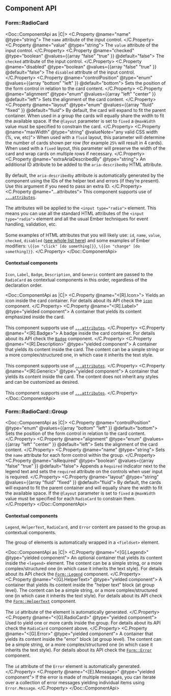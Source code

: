 ## Component API 

### Form::RadioCard

<Doc::ComponentApi as |C|>
  <C.Property @name="name" @type="string">
    The `name` attribute of the input control.
  </C.Property>
  <C.Property @name="value" @type="string">
    The `value` attribute of the input control.
  </C.Property>
  <C.Property @name="checked" @type="boolean" @values={{array "false" "true" }} @default="false">
    The `checked` attribute of the input control.
  </C.Property>
  <C.Property @name="disabled" @type="boolean" @values={{array "false" "true" }} @default="false">
    The `disabled` attribute of the input control.
  </C.Property>
  <C.Property @name="controlPosition" @type="enum" @values={{array "bottom" "left" }} @default="bottom">
    Sets the position of the form control in relation to the card content.
  </C.Property>
  <C.Property @name="alignment" @type="enum" @values={{array "left" "center" }} @default="left">
    Sets the alignment of the card content.
  </C.Property>
  <C.Property @name="layout" @type="enum" @values={{array "fluid" "fixed" }} @default="fluid">
    By default, the card will expand to fit the parent container. When used in a group the cards will equally share the width to fit the available space. If the `@layout` parameter is set to `fixed` a `@maxWidth` value must be specified to constrain the card.
  </C.Property>
  <C.Property @name="maxWidth" @type="string" @valueNote="any valid CSS width (%, vw, etc)">
    When used with a `fluid` layout, this parameter will determine the number of cards shown per row (for example `25%` will result in 4 cards). When used with a `fixed` layout, this parameter will preserve the width of the card and wrap cards on multiple rows if necessary.
  </C.Property>
  <C.Property @name="extraAriaDescribedBy" @type="string">
    An additional ID attribute to be added to the `aria-describedby` HTML attribute.
    <br/><br/>
    By default, the `aria-describedby` attribute is automatically generated by the component using the IDs of the helper text and errors (if they’re present). Use this argument if you need to pass an extra ID.
  </C.Property>
  <C.Property @name="...attributes">
    This component supports use of [`...attributes`](https://guides.emberjs.com/release/in-depth-topics/patterns-for-components/#toc_attribute-ordering).
    <br/><br/>
    The attributes will be applied to the `<input type="radio">` element. This means you can use all the standard HTML attributes of the `<input type="radio">` element and all the usual Ember techniques for event handling, validation, etc.
    <br/><br/>
    Some examples of HTML attributes that you will likely use: `id`, `name`, `value`, `checked`, `disabled` ([see whole list here](https://developer.mozilla.org/en-US/docs/Web/HTML/Element/input#attributes)) and some examples of Ember modifiers: `\{{on "click" [do something]}}`, `\{{on "change" [do something]}}`.
  </C.Property>
</Doc::ComponentApi>

#### Contextual components

`Icon`, `Label`, `Badge`, `Description`, and `Generic` content are passed to the `RadioCard` as contextual components in this order, regardless of the declaration order.

<Doc::ComponentApi as |C|>
  <C.Property @name="<[R].Icon>">
    Yields an icon inside the card container. For details about its API check the [`icon`](/foundations/icons/usage-guidelines?tab=code) component.
  </C.Property>
  <C.Property @name="<[R].Label>" @type="yielded component">
    A container that yields its content emphasized inside the card.
    <br/><br/>
    This component supports use of [`...attributes`](https://guides.emberjs.com/release/in-depth-topics/patterns-for-components/#toc_attribute-ordering).
  </C.Property>
  <C.Property @name="<[R].Badge>">
    A badge inside the card container. For details about its API check the [`Badge`](/components/badge/) component.
  </C.Property>
  <C.Property @name="<[R].Description>" @type="yielded component">
    A container that yields its content inside the card. The content can be a simple string or a more complex/structured one, in which case it inherits the text style.
    <br/><br/>
    This component supports use of [`...attributes`](https://guides.emberjs.com/release/in-depth-topics/patterns-for-components/#toc_attribute-ordering).
  </C.Property>
  <C.Property @name="<[R].Generic>" @type="yielded component">
    A container that yields its content inside the card. The content does not inherit any styles and can be customized as desired.
    <br/><br/>
    This component supports use of [`...attributes`](https://guides.emberjs.com/release/in-depth-topics/patterns-for-components/#toc_attribute-ordering).
  </C.Property>
</Doc::ComponentApi>

### Form::RadioCard::Group

<Doc::ComponentApi as |C|>
  <C.Property @name="controlPosition" @type="enum" @values={{array "bottom" "left" }} @default="bottom">
    Sets the position of the form control in relation to the card content.
  </C.Property>
  <C.Property @name="alignment" @type="enum" @values={{array "left" "center" }} @default="left">
    Sets the alignment of the card content.
  </C.Property>
  <C.Property @name="name" @type="string">
    Sets the `name` attribute for each form control within the group.
  </C.Property>
  <C.Property @name="isRequired" @type="boolean" @values={{array "false" "true" }} @default="false">
    Appends a `Required` indicator next to the legend text and sets the `required` attribute on the controls when user input is required.
  </C.Property>
  <C.Property @name="layout" @type="string" @values={{array "fluid" "fixed" }} @default="fluid">
    By default, the cards will expand to fit the parent container and will equally share the width to fit the available space. If the `@layout` parameter is set to `fixed` a `@maxWidth` value must be specified for each `RadioCard` to constrain them.
  </C.Property>
</Doc::ComponentApi>

#### Contextual components

`Legend`, `HelperText`, `RadioCard`, and `Error` content are passed to the group as contextual components.

The group of elements is automatically wrapped in a `<fieldset>` element.

<Doc::ComponentApi as |C|>
  <C.Property @name="<[G].Legend>" @type="yielded component">
    An optional container that yields its content inside the `<legend>` element. The content can be a simple string, or a more complex/structured one (in which case it inherits the text style). For details about its API check the [`Form::Legend`](/components/form/primitives/) component.
  </C.Property>
  <C.Property @name="<[G].HelperText>" @type="yielded component">
    A container that yields its content inside the "helper text" block (at group level). The content can be a simple string, or a more complex/structured one (in which case it inherits the text style). For details about its API check the [`Form::HelperText`](/components/form/primitives/) component.
    <br/><br/>
    The `id` attribute of the element is automatically generated.
  </C.Property>
  <C.Property @name="<[G].RadioCard>" @type="yielded component">
    Used to yield one or more cards inside the group. For details about its API check the `RadioCard` component above.
  </C.Property>
  <C.Property @name="<[G].Error>" @type="yielded component">
    A container that yields its content inside the "error" block (at group level). The content can be a simple string, or a more complex/structured one (in which case it inherits the text style). For details about its API check the [`Form::Error`](/components/form/primitives/) component.
    <br/><br/>
    The `id` attribute of the `Error` element is automatically generated.
  </C.Property>
  <C.Property @name="<[E].Message>" @type="yielded component">
    If the error is made of multiple messages, you can iterate over a collection of error messages yielding individual items using `Error.Message`.
  </C.Property>
</Doc::ComponentApi>
